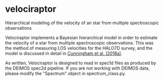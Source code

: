 # velociraptor
Hierarchical modeling of the velocity of an star from multiple spectroscopic observations

Velociraptor implements a Bayesian hierarchical model in order to estimate the velocity of a star from multiple spectroscopic observations. This was the method of measuring LOS velocities for the HALO7D survey, and the model is discussed in detail in [Cunningham et al. (2018a)](https://ui.adsabs.harvard.edu//#abs/2018arXiv180904082C/abstract). 

As written, Velociraptor is designed to read in spec1d files as produced by the DEIMOS spec2d pipeline. If you are not working with DEIMOS data, please modify the "Spectrum" object in spectrum_class.py.
